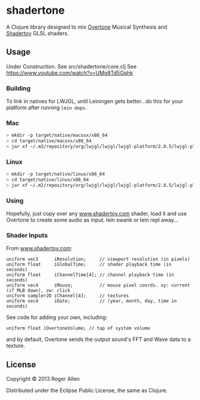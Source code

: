 # shadertone

A Clojure library designed to mix
[Overtone](https://github.com/overtone/overtone) Musical Synthesis and
[Shadertoy](http://www.shadertoy.com) GLSL shaders.

## Usage

Under Construction.
See src/shadertone/core.clj
See https://www.youtube.com/watch?v=UMg8Td5Gqhk

### Building

To link in natives for LWJGL, until Leiningen gets better...do this
for your platform after running `lein deps`.

### Mac
```bash
> mkdir -p target/native/macosx/x86_64
> cd target/native/macosx/x86_64
> jar xf ~/.m2/repository/org/lwjgl/lwjgl/lwjgl-platform/2.8.5/lwjgl-platform-2.8.5-natives-osx.jar
```

### Linux
```bash
> mkdir -p target/native/linux/x86_64
> cd target/native/linux/x86_64
> jar xf ~/.m2/repository/org/lwjgl/lwjgl/lwjgl-platform/2.8.5/lwjgl-platform-2.8.5-natives-linux.jar
```

### Using

Hopefully, just copy over any www.shadertoy.com shader, load it and use
Overtone to create some audio as input.  lein swank or lein repl away...

### Shader Inputs

From www.shadertoy.com:
```
uniform vec3      iResolution;     // viewport resolution (in pixels)
uniform float     iGlobalTime;     // shader playback time (in seconds)
uniform float     iChannelTime[4]; // channel playback time (in seconds)
uniform vec4      iMouse;          // mouse pixel coords. xy: current (if MLB down), zw: click
uniform sampler2D iChannel[4];     // textures
uniform vec4      iDate;           // (year, month, day, time in seconds)
```
See code for adding your own, including:
```
uniform float iOvertoneVolume; // tap of system volume
```
and by default, Overtone sends the output sound's FFT and Wave data to a texture.

## License

Copyright © 2013 Roger Allen

Distributed under the Eclipse Public License, the same as Clojure.
